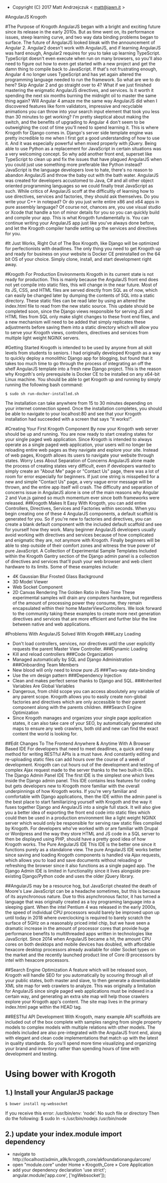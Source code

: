 




* Copyright (C) 2017 Matt Andrzejczuk < matt@jawn.it >

#AngularJS Krogoth


#The Purpose of Krogoth
AngularJS began with a bright and exciting future since its release in the early 2010s.
But as time went on, its performance issues, steep learning curve, and two way data binding problems began to surface.
The future of AngularJS looked bleak with the announcement of Angular 2. Angular2 doesn't work with AngularJS, and if learning AngularJS was hard enough, Angular2 requires for you to take up learning TypeScript. TypeScript doesn't even execute when run on many browsers, so you'll also need to figure out how to even get started with a new project and get the damn thing to compile back to JavaScript. If that's not frustrating enough, Angular 4 no longer uses TypeScript and has yet again altered the programming language needed to run the framework.
So what are we to do here? Skip Angular 2 and go straight over to 4? What if we just finished mastering the enigmatic AngularJS directives, and services. Is it worth it spending the next six months burning the midnight oil to master the same thing again? Will Angular 4 amaze me the same way AngularJS did when I discovered features like form validators, impressive and recyclable animations you can throw into your search input element that took you less than 30 minutes to get working? I'm pretty skeptical about making the switch, and the benefits of upgrading to Angular 4 don't seem to be outweighing the cost of time you'll need to spend learning it. This is where Krogoth for Django comes in.
Django's server side template engine was pretty incredible to me when I first got a good understanding of how to use it. And it was especially powerful when mixed properly with jQuery. Being able to use Python as a replacement for JavaScript in certain situations was a very welcoming concept. So why add another front end, superset like TypeScript to clean up and fix the issues that have plagued AngularJS when you could just use something more preferable like Python instead? JavaScript is the language developers love to hate, there's no reason to abandon AngularJS and throw the baby out with the bath water.
AngularJS was created for developers accustomed to Java, C# and all other object oriented programming languages so we could finally treat JavaScript as such. While critics of AngularJS scoff at the difficultly of learning how to use directives, services and factories, they should ask themselves. Do you write your C++ in notepad? Or do you just write entire x86 and x64 apps in pure assembly language? Of course not, chances are, you use visual studio or Xcode that handle a ton of minor details for you so you can quickly build and compile your app. This is what Krogoth fundamentally is. You can continue writing your AngularJS app just like you've always done before, and let the Krogoth compiler handle setting up the services and directives for you.


#It Just Works, Right Out of The Box
Krogoth, like Django will be optimized for perfectionists with deadlines. The only thing you need to get Krogoth up and ready for business on your website is Docker CE preinstalled on the 64 bit OS of your choice. Simply clone, install, and start development right away. 


#Krogoth For Production Environments
Krogoth in its current state is not ready for production. This is mainly because the AngularJS front end does not yet compile into static files, this will change in the near future. Most of its JS, CSS, and HTML files are served directly from SQL as of now, which can easily be changed later by dumping the contents of SQL into a static directory. These static files can be read later by using an altered the index.html file to read from the new static source. This update should be completed soon, since the Django views responsible for serving JS and HTML files from SQL only make slight changes to these front end files, and a new mechanism will need to be added that simply replicates these adjustments before saving them into a static directory which will allow you to serve your Krogoth views, controllers, directives and services from multiple light weight NGINX servers.


#Getting Started
Krogoth is intended to be used by anyone from all skill levels from students to seniors. I had originally developed Krogoth as a way to quickly deploy a monolithic Django app for blogging, but found that it takes too much time to go through the process of integrating an off the shelf AngularJS template into a fresh new Django project. This is the reason why Krogoth's only prerequisite is Docker CE to be installed on any x64-bit Linux machine. You should be able to get Krogoth up and running by simply running the following bash command:

    $ sudo sh run-docker-installed.sh

The installation can take anywhere from 15 to 30 minutes depending on your internet connection speed. Once the installation completes, you should be able to navigate to your localhost:80 and see that your Krogoth installation had succeeded with a screen that says "it works!".



#Creating Your First Krogoth Component
By now your Krogoth web server should be up and running. You are now ready to start creating states for your single paged web application. Since Krogoth is intended to always operate as a single paged web application, your users will no longer be reloading entire web pages as they navigate and explore your site. Instead of web pages, Krogoth allows its users to navigate your website through states. 
Worry Less About Separation of Concerns
AngularJS alone made the process of creating states very difficult, even if developers wanted to simply create an "About Me" page or "Contact Us" page, there was a lot of room for error especially for beginners. If just one string is misspelled for a new and simple "Contact Us" page, a very vague error message will be thrown, and the entire app itself will crash.  The difficulty and separation of concerns issue in AngularJS alone is one of the main reasons why Angular 2 and Vue.js gained so much momentum ever since both frameworks were released.
##Krogoth Makes It Easy
With Krogoth, you can add entire Controllers, Directives, Services and Factories within seconds. When you begin creating one of these 4 AngularJS components, a default scaffold is generated for you. So if you're new to factories and directives, you can create a blank default component with the included default scaffold and see for yourself how they work. Many beginner AngularJS developers usually avoid working with directives and services because of how complicated and enigmatic they are, not anymore with Krogoth. Finally beginners will be able to step outside of their comfort zones and witness the true power of pure JavaScript.
A Collection of Experimental Sample Templates
Included within the Krogoth Gantry section of the Django admin panel is a collection of directives and services that'll push your web browser and web client hardware to its limits. Some of these examples include:
* 4K Gaussian Blur Frosted Glass Background
* 3D Model Viewer
* Web Socket Component
* 2D Canvas Rendering The Golden Ratio in Real-Time
These experimental samples will drain any computers hardware, but regardless of the amount of processing power they consume, they remain encapsulated within their home MasterViewControllers. We look forward to the community taking these examples to create more next generation directives and services that are more efficient and further blur the line between native and web applications.



#Problems With AngularJS Solved With Krogoth
###Lazy Loading
* Don't load controllers, services, nor directives until the user explicitly requests the parent Master View Controller.
###Dynamic Loading
* Kill and reload controllers
###Code Organization
* Managed automatically by SQL and Django Administration
###Onboarding Team Members
* New blood will only need to know pure JS
###Two-way data-binding
* Use the vm design pattern
###Dependency Injection
* Clean and makes perfect sense thanks to Django and SQL.
###Inherited Variables Are Global Variables
* Dangerous, from child scope you can access absolutely any variable of any parent scope. Krogoth allows you to easily create non-global factories and directives which are only accessible to their parent component along with the parents children.
###Search Engine Optimization 
* Since Krogoth manages and organizes your single page application states, it can also take care of your SEO, by automatically generated site maps to ensure any web crawlers, both old and new can find the exact content the world is looking for.



##Edit Changes To The Frontend Anywhere & Anytime With A Browser Based IDE
For developers that need to meet deadlines, a quick and easy method for writing RESTful APIs is a must have. And constantly editing and re-uploading static files can add hours over the course of a week of development. Krogoth can cut hours out of the development and testing of complex Ajax request made to the server thanks to the two built-in IDEs.
The Django Admin Panel IDE
The first IDE is the simplest one which lives inside the Django admin panel. This IDE contains less features for coding but gets developers new to Krogoth more familiar with the overall underpinnings of how Krogoth works. If you're very familiar and comfortable with Django applications, then the IDE within the admin panel is the best place to start familiarizing yourself with Krogoth and the way it fuses together Django and AngularJS into a single full stack. It will also give you a better idea of exporting the front end code into static files which could then be used in a production environment like a light weight NGINX server which would only be responsible for serving raw static files compiled by Krogoth. For developers who've worked with or are familiar with Drupal or Wordpress and the way they store HTML and JS code in a SQL server to then be displayed using PHP, should have a pretty good idea of how Krogoth works.
The Pure AngularJS IDE
This IDE is the better one since it functions purely as a standalone view. The pure AngularJS IDE works better since saving and loading Krogoth components is handled via Ajax requests, which allows you to load and save documents without reloading or refreshing the browser since it also functions as a single paged app. The Django Admin IDE is limited in functionality since it lives alongside pre-existing Django/Python code and uses the older jQuery library.



##AngularJS may be a resource hog, but JavaScript cheated the death of Moore's Law
JavaScript can be a headache sometimes, but this is because of its asynchronous nature. Due to this asynchronous factor, it has turned a language that was originally created as a toy programing language into a sleeping giant. When the intel Pentium 4 was released in the early 2000s, the speed of individual CPU processors would barely be improved upon up until today in 2018 where overclocking is required to barely scratch the surface of 5GHz on a reasonably priced intel chip, but we have seen a dramatic increase in the amount of processor cores that provide huge performance benefits to multithreaded apps written in technologies like JavaScript. Since 2014 when AngularJS became a hit, the amount CPU cores on both desktops and mobile devices has doubled, with affordable hexacore desktop processors already available for older Socket types on the market and the recently launched product line of Core i9 processors by intel with hexacore processors.



##Search Engine Optimization
A feature which will be released soon, Krogoth will handle SEO for you automatically by scouring through all of your public states, both master and slave, to then generate a downloadable XML site map for web crawlers to analyze. This was originally a limitation for AngularJS since single paged web applications must be indexed in a certain way, and generating an extra site map will help those crawlers explore your Krogoth app's content. The site map lives in the primary index.html page within the HEAD tag.



##RESTful API Development
With Krogoth, many example API scaffolds are included out of the box complete with samples ranging from single property models to complex models with multiple relations with other models. The models included are also pre-integrated with the AngularJS front end, along with elegant and clean code implementations that match up with the latest in quality standards. So you'll spend more time visualizing and organizing your brand and inventory rather than spending hours of time with development and testing.




# Using bower with Krogoth

## 1.) Install your AngularJS package
    $ bower install ng-websocket
If you receive this error:
    /usr/bin/env: ‘node’: No such file or directory
Then do the following:
    $ sudo ln -s /usr/bin/nodejs /usr/bin/node


## 2.) update your index.module import dependency
* navigate to http://localhost/admin_a9k/krogoth_core/akfoundationangularcore/
* open "module.core" under Home » Krogoth_Core » Core Application
* add your dependency declaration
    'use strict';
    angular.module('app.core', ['ngWebsocket']);

